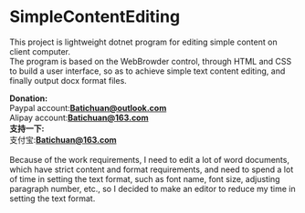 # SimpleContentEditing

This project is lightweight dotnet program for editing simple content on client computer.<br/>
The program is based on the WebBrowder control, through HTML and CSS to build a user interface, so as to achieve simple text content editing, and finally output docx format files.<br/>

<b>Donation:</b><br/>
Paypal account:<b>Batichuan@outlook.com</b><br/>
Alipay account:<b>Batichuan@163.com</b><br/>
<b>支持一下:</b><br/>
支付宝:<b>Batichuan@163.com</b><br/>
<br/>
Because of the work requirements, I need to edit a lot of word documents, which have strict content and format requirements, and need to spend a lot of time in setting the text format, such as font name, font size, adjusting paragraph number, etc., so I decided to make an editor to reduce my time in setting the text format.
<br/>
